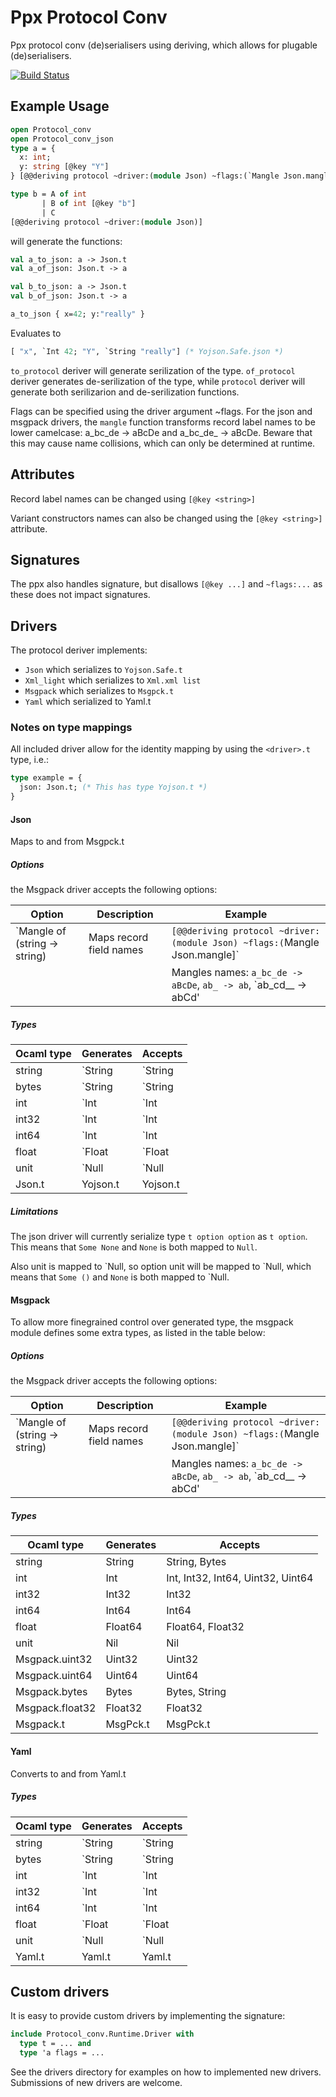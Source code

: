 # Ppx Protocol Conv
Ppx protocol conv (de)serialisers using deriving, which allows for
plugable (de)serialisers.

[![Build Status](https://travis-ci.org/andersfugmann/ppx_protocol_conv.svg?branch=master)](https://travis-ci.org/andersfugmann/ppx_protocol_conv)


## Example Usage
```ocaml
open Protocol_conv
open Protocol_conv_json
type a = {
  x: int;
  y: string [@key "Y"]
} [@@deriving protocol ~driver:(module Json) ~flags:(`Mangle Json.mangle)]

type b = A of int
       | B of int [@key "b"]
       | C
[@@deriving protocol ~driver:(module Json)]
```

will generate the functions:
```ocaml
val a_to_json: a -> Json.t
val a_of_json: Json.t -> a

val b_to_json: a -> Json.t
val b_of_json: Json.t -> a
```

```ocaml
a_to_json { x=42; y:"really" }
```
Evaluates to
```ocaml
[ "x", `Int 42; "Y", `String "really"] (* Yojson.Safe.json *)
```

`to_protocol` deriver will generate serilization of the
type. `of_protocol` deriver generates de-serilization of the type,
while `protocol` deriver will generate both serilizarion and de-serilization functions.

Flags can be specified using the driver argument ~flags. For the json
and msgpack drivers, the `mangle` function transforms record label names to be
lower camelcase: a_bc_de -> aBcDe and a_bc_de_ -> aBcDe. Beware that
this may cause name collisions, which can only be determined at
runtime.

## Attributes
Record label names can be changed using `[@key <string>]`

Variant constructors names can also be changed using the `[@key <string>]`
attribute.

## Signatures
The ppx also handles signature, but disallows
`[@key ...]` and `~flags:...` as these does not impact signatures.

## Drivers
The protocol deriver implements:
 * `Json` which serializes to `Yojson.Safe.t`
 * `Xml_light` which serializes to `Xml.xml list`
 * `Msgpack` which serializes to `Msgpck.t`
 * `Yaml` which serialized to Yaml.t

### Notes on type mappings
All included driver allow for the identity mapping by using the
`<driver>.t` type, i.e.:
```ocaml
type example = {
  json: Json.t; (* This has type Yojson.t *)
}
```
#### Json
Maps to and from Msgpck.t

##### Options
the Msgpack driver accepts the following options:

| Option      | Description | Example |
|-------------|-------------|---------|
| `Mangle of (string -> string) | Maps record field names | `[@@deriving protocol ~driver:(module Json) ~flags:(`Mangle Json.mangle]` |
| | | Mangles names: `a_bc_de -> aBcDe`, `ab_ -> ab`, `ab_cd__ -> abCd' |

##### Types

| Ocaml type      | Generates | Accepts   |
|-----------------|-----------|-----------|
| string          | \`String  | \`String  |
| bytes           | \`String  | \`String  |
| int             | \`Int     | \`Int     |
| int32           | \`Int     | \`Int     |
| int64           | \`Int     | \`Int     |
| float           | \`Float   | \`Float   |
| unit            | \`Null    | \`Null    |
| Json.t          | Yojson.t  | Yojson.t  |

##### Limitations
The json driver will currently serialize type `t option option` as `t
option`. This means that `Some None` and `None` is both mapped to
`Null`.

Also unit is mapped to \`Null, so option unit will be mapped to \`Null,
which means that `Some ()` and `None` is both mapped to `Null.


#### Msgpack
To allow more finegrained control over generated type, the
msgpack module defines some extra types, as listed in the
table below:

##### Options
the Msgpack driver accepts the following options:

| Option      | Description | Example |
|-------------|-------------|---------|
| `Mangle of (string -> string) | Maps record field names | `[@@deriving protocol ~driver:(module Json) ~flags:(`Mangle Json.mangle]` |
| | | Mangles names: `a_bc_de -> aBcDe`, `ab_ -> ab`, `ab_cd__ -> abCd' |


##### Types

| Ocaml type      | Generates | Accepts                           |
|-----------------|-----------|-----------------------------------|
| string          | String    | String, Bytes                     |
| int             | Int       | Int, Int32, Int64, Uint32, Uint64 |
| int32           | Int32     | Int32                             |
| int64           | Int64     | Int64                             |
| float           | Float64   | Float64, Float32                  |
| unit            | Nil       | Nil                               |
| Msgpack.uint32  | Uint32    | Uint32                            |
| Msgpack.uint64  | Uint64    | Uint64                            |
| Msgpack.bytes   | Bytes     | Bytes, String                     |
| Msgpack.float32 | Float32   | Float32                           |
| Msgpack.t       | MsgPck.t  | MsgPck.t                          |

#### Yaml
Converts to and from Yaml.t

##### Types

| Ocaml type      | Generates | Accepts   |
|-----------------|-----------|-----------|
| string          | \`String  | \`String  |
| bytes           | \`String  | \`String  |
| int             | \`Int     | \`Int     |
| int32           | \`Int     | \`Int     |
| int64           | \`Int     | \`Int     |
| float           | \`Float   | \`Float   |
| unit            | \`Null    | \`Null    |
| Yaml.t          | Yaml.t    | Yaml.t    |


## Custom drivers
It is easy to provide custom drivers by implementing the signature:

```ocaml
include Protocol_conv.Runtime.Driver with
  type t = ... and
  type 'a flags = ...
```

See the drivers directory for examples on how to implemented new drivers.
Submissions of new drivers are welcome.
